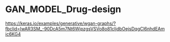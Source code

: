 # GAN_MODEL_Drug-design
https://keras.io/examples/generative/wgan-graphs/?fbclid=IwAR3SM_-90DcA5m7Nt6WjpzgsVSVo8o81cIjdbOejsDqgCl6nhdEAmic6KG4
